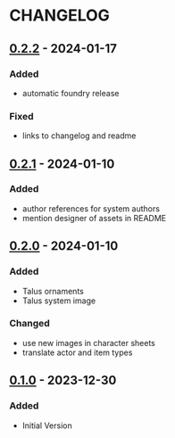 # CHANGELOG

## [0.2.2] - 2024-01-17

### Added
- automatic foundry release

### Fixed
- links to changelog and readme

## [0.2.1] - 2024-01-10

### Added
- author references for system authors
- mention designer of assets in README

## [0.2.0] - 2024-01-10

### Added
- Talus ornaments
- Talus system image

### Changed
- use new images in character sheets
- translate actor and item types

## [0.1.0] - 2023-12-30

### Added
- Initial Version


[0.1.0]: https://github.com/EdwarDDay/taluspnp/releases/tag/0.1.0
[0.2.0]: https://github.com/EdwarDDay/taluspnp/releases/tag/0.2.0
[0.2.1]: https://github.com/EdwarDDay/taluspnp/releases/tag/0.2.1
[0.2.2]: https://github.com/EdwarDDay/taluspnp/releases/tag/0.2.2
